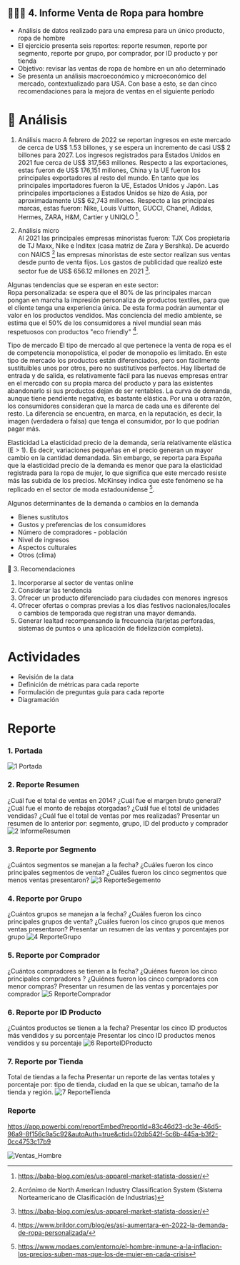 ## 🕵️‍♂️🤵‍ 4. Informe Venta de Ropa para hombre

+ Análisis de datos realizado para una empresa para un único producto, ropa de hombre 
+ El ejercicio presenta seis reportes: reporte resumen, reporte por segmento, reporte por grupo, por comprador, por ID producto y por tienda  
+ Objetivo: revisar las ventas de ropa de hombre en un año determinado
+ Se presenta un análisis macroeconómico y microeconómico  del mercado, contextualizado para USA. Con base a esto, se dan cinco recomendaciones para la mejora de ventas en el siguiente período

# 🧠 Análisis 
1. Análisis macro 
A febrero de 2022 se reportan ingresos en este mercado de cerca de US$ 1.53 billones, y se espera un incremento de casi US$ 2 billones para 2027.  Los ingresos registrados para Estados Unidos en 2021 fue cerca de US$ 317,563 millones. Respecto a las exportaciones, estas fueron de US$ 176,151 millones, China y la UE fueron los principales exportadores al resto del mundo. En tanto que los principales importadores fueron la UE, Estados Unidos y Japón. Las principales importaciones a Estados Unidos se hizo de Asia, por aproximadamente US$ 62,743 millones. 
Respecto a las principales marcas, estas fueron: Nike, Louis Vuitton, GUCCI, Chanel, Adidas, Hermes, ZARA, H&M, Cartier y UNIQLO [^1].   

2. Análisis micro  
Al 2021 las principales empresas minoristas fueron: TJX Cos propietaria de TJ Maxx, Nike e Inditex (casa matriz de Zara y Bershka). De acuerdo con NAICS [^2] las empresas minoristas de este sector realizan sus ventas desde punto de venta fijos. 
Los gastos de publicidad que realizó este sector fue de US$ 656.12 millones en 2021 [^1]. 

Algunas tendencias que se esperan en este sector:  
Ropa personalizada: se espera que el 80% de las principales marcan pongan en marcha la impresión personaliza de productos textiles, para que el cliente tenga una experiencia única. De esta forma podrán aumentar el valor en los productos vendidos.
Mas conciencia del medio ambiente, se estima que el 50% de los consumidores a nivel mundial sean más respetuosos con productos "eco friendly" [^3].

Tipo de mercado
El tipo de mercado al que pertenece la venta de ropa es el de competencia monopolística, el poder de monopolio es limitado.
En este tipo de mercado los productos están diferenciados, pero son fácilmente sustituibles unos por otros, pero no sustitutivos perfectos.
Hay libertad de entrada y de salida, es relativamente fácil para las nuevas empresas entrar en el mercado con su propia marca del producto y para las existentes abandonarlo si sus productos dejan de ser rentables.
La curva de demanda, aunque tiene pendiente negativa, es bastante elástica.
Por una u otra razón, los consumidores consideran que la marca de cada una es diferente del resto. La diferencia se encuentra, en marca, en la reputación, es decir, la imagen (verdadera o falsa) que tenga el consumidor,  por lo que podrían pagar más.

Elasticidad
La elasticidad precio de la demanda, sería relativamente elástica (E > 1). Es decir, variaciones pequeñas en el precio generan un mayor cambio en la cantidad demandada. Sin embargo, se reporta para España que la elasticidad precio de la demanda es menor que para la elasticidad registrada para la ropa de mujer, lo que significa que este mercado resiste más las subida de los precios. McKinsey indica que este fenómeno se ha replicado en el sector de moda estadounidense [^4].    

Algunos determinantes de la demanda o cambios en la demanda
- Bienes sustitutos
- Gustos y preferencias de los consumidores
- Número de compradores - población
- Nivel de ingresos
- Aspectos culturales 
- Otros (clima) 

📍 3. Recomendaciones 
1. Incorporarse al sector de ventas online 
2. Considerar las tendencia 
3. Ofrecer un producto diferenciado para ciudades con menores ingresos
4. Ofrecer ofertas o compras previas a los días festivos nacionales/locales o cambios de temporada que registran una mayor demanda.
5. Generar lealtad recompensando la frecuencia (tarjetas perforadas, sistemas de puntos o una aplicación de fidelización completa).


# Actividades

+ Revisión de la data
+ Definición de métricas para cada reporte
+ Formulación de preguntas guía para cada reporte
+ Diagramación  

# Reporte

### 1. Portada
![1 Portada](https://user-images.githubusercontent.com/82233779/223469546-95c2e6c8-185c-4b69-be9a-8b41bb62ff46.JPG)

### 2. Reporte Resumen 
 ¿Cuál fue el total de ventas en 2014?
¿Cuál fue el margen bruto general?
¿Cuál fue el monto de rebajas otorgadas?
¿Cuál fue el total de unidades vendidas?
¿Cuál fue el total de ventas por mes realizadas?
Presentar un resumen de lo anterior por: segmento, grupo, ID del producto y comprador
![2 InformeResumen](https://user-images.githubusercontent.com/82233779/223469933-54fac8f2-e0ce-4ff6-99eb-8cca624f172b.JPG)

### 3. Reporte por Segmento
¿Cuántos segmentos se manejan a la fecha?
¿Cuáles  fueron los cinco principales segmentos de venta?
¿Cuáles fueron los cinco segmentos que menos ventas presentaron?
![3 ReporteSegemento](https://user-images.githubusercontent.com/82233779/223470090-99d90b9a-3966-46ad-97a9-d5f2622e10b3.JPG)

### 4. Reporte por Grupo
¿Cuántos grupos se manejan a la fecha?
¿Cuáles  fueron los cinco principales grupos de venta?
¿Cuáles fueron los cinco grupos que menos ventas presentaron?
Presentar un resumen de las ventas y porcentajes por grupo
![4 ReporteGrupo](https://user-images.githubusercontent.com/82233779/223470230-2931543b-b3bd-4abb-a153-ec78a60b0019.JPG)

### 5. Reporte por Comprador
¿Cuántos compradores se tienen a la fecha?
¿Quiénes  fueron los cinco principales compradores ?
¿Quiénes fueron los cinco compradores con menor compras?
Presentar un resumen de las ventas y porcentajes por comprador
![5 ReporteComprador](https://user-images.githubusercontent.com/82233779/223470362-051fab1d-8f89-4e0a-aa94-afe014999f78.JPG)

### 6. Reporte por ID Producto
¿Cuántos productos se tienen a la fecha?
Presentar los cinco ID productos más vendidos y su porcentaje 
Presentar los cinco ID productos menos vendidos y su porcentaje 
![6 ReporteIDProducto](https://user-images.githubusercontent.com/82233779/223470502-d0d23ea9-f7c3-4291-8fb6-f09db93fd68d.JPG)

### 7. Reporte por Tienda
Total de tiendas a la fecha
Presentar un reporte de las ventas totales y porcentaje por: tipo de tienda, ciudad en la que se ubican, tamaño de la tienda y región. 
![7 ReporteTienda](https://user-images.githubusercontent.com/82233779/223470598-3142c7cc-7d86-4fe9-8404-d8d85ca7abcf.JPG)

### Reporte 
https://app.powerbi.com/reportEmbed?reportId=83c46d23-dc3e-46d5-96a9-8f156c9a5c92&autoAuth=true&ctid=02db542f-5c6b-445a-b3f2-0cc4753c17b9   

![Ventas_Hombre](https://user-images.githubusercontent.com/82233779/223471493-7197bc07-9bec-46e5-8223-796fcd32f079.jpg)




[^1]:  https://baba-blog.com/es/us-apparel-market-statista-dossier/ 
[^2]:  Acrónimo de North American Industry Classification System (Sistema Norteamericano de Clasificación de Industrias) 
[^3]: https://www.brildor.com/blog/es/asi-aumentara-en-2022-la-demanda-de-ropa-personalizada/
[^4]: https://www.modaes.com/entorno/el-hombre-inmune-a-la-inflacion-los-precios-suben-mas-que-los-de-mujer-en-cada-crisis

